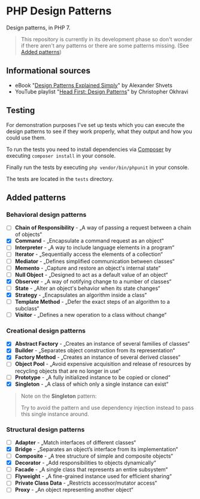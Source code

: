 # PHP Design Patterns

Design patterns, in PHP 7.

> This repository is currently in its development phase so don't wonder if there aren't any patterns or there are some patterns missing.
> (See [Added patterns](#added-patterns))

## Informational sources

* eBook "[Design Patterns Explained Simply](https://sourcemaking.com/design-patterns-ebook)" by Alexander Shvets
* YouTube playlist "[Head First: Design Patterns](https://www.youtube.com/playlist?list=PLrhzvIcii6GNjpARdnO4ueTUAVR9eMBpc)" by Christopher Okhravi

## Testing

For demonstration purposes I've set up tests which you can execute the design patterns
to see if they work properly, what they output and how you could use them.

To run the tests you need to install dependencies via [Composer](https://getcomposer.org)
by executing `composer install` in your console.

Finally run the tests by executing `php vendor/bin/phpunit` in your console.

The tests are located in the `tests` directory.

## Added patterns

### Behavioral design patterns

* [ ] **Chain of Responsibility** - „A way of passing a request between a chain of objects“
* [x] **Command** - „Encapsulate a command request as an object“
* [ ] **Interpreter** - „A way to include language elements in a program“
* [ ] **Iterator** - „Sequentially access the elements of a collection“
* [ ] **Mediator** - „Defines simplified communication between classes“
* [ ] **Memento** - „Capture and restore an object's internal state“
* [ ] **Null Object** - „Designed to act as a default value of an object“
* [x] **Observer** - „A way of notifying change to a number of classes“
* [ ] **State** - „Alter an object's behavior when its state changes“
* [x] **Strategy** - „Encapsulates an algorithm inside a class“
* [ ] **Template Method** - „Defer the exact steps of an algorithm to a subclass“
* [ ] **Visitor** - „Defines a new operation to a class without change“

### Creational design patterns

* [x] **Abstract Factory** - „Creates an instance of several families of classes“
* [x] **Builder** - „Separates object construction from its representation“
* [x] **Factory Method** - „Creates an instance of several derived classes“
* [ ] **Object Pool** - „Avoid expensive acquisition and release of resources by recycling objects that are no longer in use“
* [ ] **Prototype** - „A fully initialized instance to be copied or cloned“
* [x] **Singleton** - „A class of which only a single instance can exist“

> Note on the **Singleton** pattern:
>
> Try to avoid the pattern and use dependency injection instead to pass this single instance around.

### Structural design patterns

* [ ] **Adapter** - „Match interfaces of different classes“
* [x] **Bridge** - „Separates an object’s interface from its implementation“
* [ ] **Composite** - „A tree structure of simple and composite objects“
* [x] **Decorator** - „Add responsibilities to objects dynamically“
* [ ] **Facade** - „A single class that represents an entire subsystem“
* [ ] **Flyweight** - „A fine-grained instance used for efficient sharing“
* [ ] **Private Class Data** - „Restricts accessor/mutator access“
* [ ] **Proxy** - „An object representing another object“
